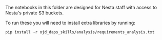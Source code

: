 The notebooks in this folder are designed for Nesta staff with access to Nesta's private S3 buckets.

To run these you will need to install extra libraries by running:

```
pip install -r ojd_daps_skills/analysis/requirements_analysis.txt
```
